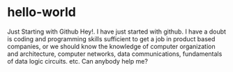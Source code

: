 # hello-world
Just Starting with Github
Hey!. I have just started with github. 
I have a doubt is coding and programming skills sufficient to get a job in product based companies, or we should know the knowledge of computer organization and architecture, computer networks, data communications, fundamentals of data logic circuits. etc. Can anybody help me?
